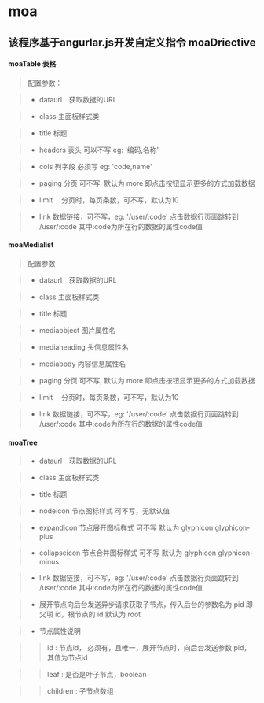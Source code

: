 moa
======
该程序基于angurlar.js开发自定义指令
moaDriective
------------
#### moaTable 表格
> 配置参数：

> * dataurl　获取数据的URL

> * class    主面板样式类

> * title    标题

> * headers  表头 可以不写  eg: '编码,名称'

> * cols     列字段  必须写 eg: 'code,name'

> * paging   分页 可不写, 默认为 more 即点击按钮显示更多的方式加载数据

> * limit　  分页时，每页条数，可不写，默认为10

> * link     数据链接，可不写，eg: '/user/:code' 点击数据行页面跳转到 /user/:code 其中:code为所在行的数据的属性code值



#### moaMedialist
> 配置参数

> * dataurl　获取数据的URL

> * class    主面板样式类

> * title    标题

> * mediaobject 图片属性名

> * mediaheading 头信息属性名

> * mediabody  内容信息属性名

> * paging   分页 可不写, 默认为 more 即点击按钮显示更多的方式加载数据

> * limit　  分页时，每页条数，可不写，默认为10

> * link     数据链接，可不写，eg: '/user/:code' 点击数据行页面跳转到 /user/:code 其中:code为所在行的数据的属性code值


#### moaTree

> * dataurl　获取数据的URL

> * class    主面板样式类

> * title    标题

> * nodeicon 节点图标样式 可不写，无默认值

> * expandicon 节点展开图标样式 可不写  默认为 glyphicon glyphicon-plus

> * collapseicon  节点合并图标样式 可不写 默认为 glyphicon glyphicon-minus

> * link     数据链接，可不写，eg: '/user/:code' 点击数据行页面跳转到 /user/:code 其中:code为所在行的数据的属性code值

> * 展开节点向后台发送异步请求获取子节点，传入后台的参数名为 pid 即父项 id，根节点的 id 默认为 root

> * 节点属性说明

>>  id : 节点id， 必须有，且唯一，展开节点时，向后台发送参数 pid，其值为节点id

>>  leaf : 是否是叶子节点，boolean

>>  children : 子节点数组


